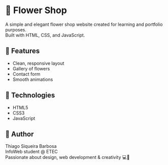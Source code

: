 # 🌸 Flower Shop

A simple and elegant flower shop website created for learning and portfolio purposes.  
Built with HTML, CSS, and JavaScript.

## 🌼 Features

- Clean, responsive layout  
- Gallery of flowers  
- Contact form  
- Smooth animations

## 🚀 Technologies

- HTML5  
- CSS3  
- JavaScript  

## 👤 Author

Thiago Siqueira Barbosa  
InfoWeb student @ ETEC  
Passionate about design, web development & creativity 💻🌺
